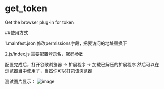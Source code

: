 # get_token
Get the browser plug-in for token

##使用方式

1.mainfest.json
修改permissions字段，把要访问的地址替换下

2.js/index.js
需要配置登录名，密码参数

配置完成后，打开谷歌浏览器 -> 扩展程序 -> 加载已解压的扩展程序
然后可以在浏览器当中使用了，当然你可以打包该浏览器

测试图片显示：
![image](https://github.com/z-f-k/get_token/master/img/icon128.png)
